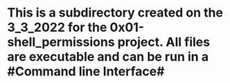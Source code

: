 # This is a subdirectory created on the 3_3_2022 for the 0x01-shell_permissions project. All files are executable and can be run in a #Command line Interface#
